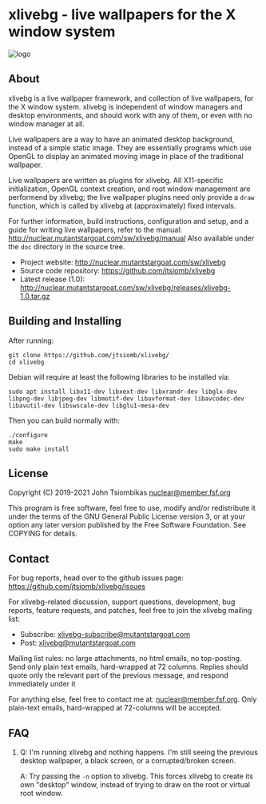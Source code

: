 xlivebg - live wallpapers for the X window system
=================================================

![logo](http://nuclear.mutantstargoat.com/sw/xlivebg/xlivebg_logo2_sm.png)

About
-----

xlivebg is a live wallpaper framework, and collection of live wallpapers, for
the X window system. xlivebg is independent of window managers and desktop
environments, and should work with any of them, or even with no window manager
at all.

Live wallpapers are a way to have an animated desktop background, instead of a
simple static image. They are essentially programs which use OpenGL to display
an animated moving image in place of the traditional wallpaper.

Live wallpapers are written as plugins for xlivebg. All X11-specific
initialization, OpenGL context creation, and root window management are
performend by xlivebg; the live wallpaper plugins need only provide a `draw`
function, which is called by xlivebg at (approximately) fixed intervals.

For further information, build instructions, configuration and setup, and a
guide for writing live wallpapers, refer to the manual:
http://nuclear.mutantstargoat.com/sw/xlivebg/manual
Also available under the `doc` directory in the source tree.

  - Project website: http://nuclear.mutantstargoat.com/sw/xlivebg
  - Source code repository: https://github.com/jtsiomb/xlivebg
  - Latest release (1.0): http://nuclear.mutantstargoat.com/sw/xlivebg/releases/xlivebg-1.0.tar.gz

Building and Installing
-------

After running:
```
git clone https://github.com/jtsiomb/xlivebg/
cd xlivebg
```

Debian will require at least the following libraries to be installed via:
```
sudo apt install libx11-dev libxext-dev libxrandr-dev libglx-dev libpng-dev libjpeg-dev libmotif-dev libavformat-dev libavcodec-dev libavutil-dev libswscale-dev libglu1-mesa-dev 
```

Then you can build normally with:
```
./configure
make
sudo make install
```


License
-------
Copyright (C) 2019-2021 John Tsiombikas <nuclear@member.fsf.org>

This program is free software, feel free to use, modify and/or redistribute it
under the terms of the GNU General Public License version 3, or at your option
any later version published by the Free Software Foundation. See COPYING for
details.

Contact
-------
For bug reports, head over to the github issues page:
https://github.com/jtsiomb/xlivebg/issues

For xlivebg-related discussion, support questions, development, bug reports,
feature requests, and patches, feel free to join the xlivebg mailing list:
  - Subscribe: xlivebg-subscribe@mutantstargoat.com
  - Post: xlivebg@mutantstargoat.com

Mailing list rules: no large attachments, no html emails, no top-posting. Send
only plain text emails,	hard-wrapped at 72 columns. Replies should quote only
the relevant part of the previous message, and respond immediately under it

For anything else, feel free to contact me at: nuclear@member.fsf.org. Only
plain-text emails, hard-wrapped at 72-columns will be accepted.

FAQ
---
1. Q: I'm running xlivebg and nothing happens. I'm still seeing the previous
      desktop wallpaper, a black screen, or a corrupted/broken screen.

   A: Try passing the `-n` option to xlivebg. This forces xlivebg to create its
      own "desktop" window, instead of trying to draw on the root or virtual
      root window.
